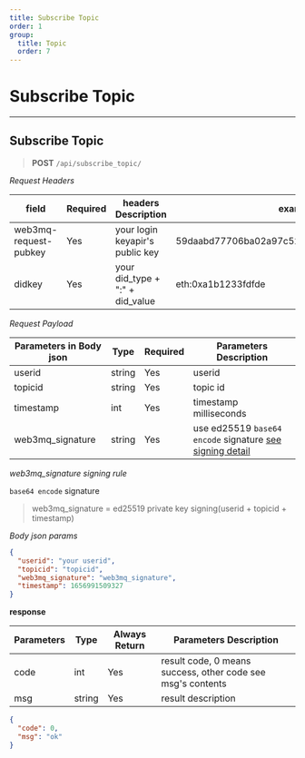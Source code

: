 ```yaml
---
title: Subscribe Topic
order: 1
group:
  title: Topic
  order: 7
---
```


# Subscribe Topic

---

## Subscribe Topic

> **POST** `/api/subscribe_topic/`

_Request Headers_

| field                 | Required | headers Description             | example                                     |
| --------------------- | -------- | ------------------------------- | ------------------------------------------- |
| web3mq-request-pubkey | Yes      | your login keyapir's public key | 59daabd77706ba02a97c523513a2ceaed10e4275bd6 |
| didkey                | Yes      | your did_type + ":" + did_value | eth:0xa1b1233fdfde                          |

_Request Payload_

| Parameters in Body json | Type   | Required | Parameters Description                                                |
| ----------------- | ------ | -------- | --------------------------------------------------------------------- |
| userid            | string | Yes      | userid |
| topicid           | string | Yes      | topic id                                                              |
| timestamp         | int    | Yes      | timestamp milliseconds                                                |
| web3mq_signature  | string | Yes      | use ed25519 `base64 encode` signature [see signing detail](/docs/Ethos-API/signature)                  |

_web3mq_signature signing rule_

`base64 encode` signature

> web3mq_signature = ed25519 private key signing(userid + topicid + timestamp)

_Body json params_

```json
{
  "userid": "your userid",
  "topicid": "topicid",
  "web3mq_signature": "web3mq_signature",
  "timestamp": 1656991509327
}
```

**response**

| Parameters | Type   | Always Return | Parameters Description                                      |
| ---------- | ------ | ------------- | ----------------------------------------------------------- |
| code       | int    | Yes           | result code, 0 means success, other code see msg's contents |
| msg        | string | Yes           | result description                                          |

```json
{
  "code": 0,
  "msg": "ok"
}
```
